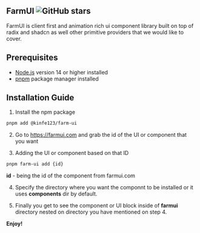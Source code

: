 ## FarmUI  ![GitHub stars](https://img.shields.io/github/stars/Kinfe123/farm-ui)

FarmUI is client first and animation rich ui component library built on top of radix and shadcn as well other primitive providers that we would like to cover.

## Prerequisites
- [Node.js](https://nodejs.org/) version 14 or higher installed
- [pnpm](https://pnpm.io/) package manager installed

## Installation Guide

1. Install the npm package
```bash
pnpm add @kinfe123/farm-ui
```
2. Go to https://farmui.com and grab the id of the UI or component that you want 

3. Adding the UI or component based on that ID
```bash
pnpm farm-ui add {id}
```
**id** - being the id of the component from farmui.com

4. Specify the directory where you want the componnt to be installed or it uses **components** dir by default. 

5. Finally you get to see the component or UI block inside of **farmui** directory nested on directory you have mentioned on step 4.


**Enjoy!**

